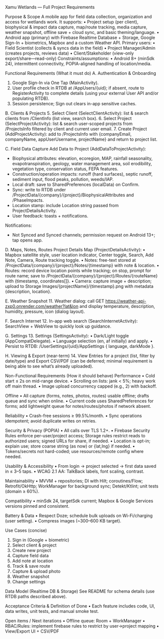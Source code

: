 Xamu Wetlands — Full Project Requirements

Purpose & Scope
A mobile app for field data collection, organization and access for wetlands work. It supports:
• Project setup (per client), biophysical & impact data capture, map/route tracking,
media capture, weather snapshot, offline save + cloud sync, and basic
theming/language.
• Android app (primary) with Firebase Realtime Database + Storage, Google Sign-In +
biometrics, Mapbox and a custom Weather API.
Primary users:
• Field Scientist (collects & syncs data in the field)
• Project Manager/Admin (creates projects, reviews data)
• Client/Stakeholder (view-only export/share—read-only)
Constraints/assumptions:
• Android 8+ (minSdk 24), intermittent connectivity, POPIA-aligned handling of
location/media.

Functional Requirements (What it must do)
A. Authentication & Onboarding
1. Google Sign-In via One Tap (MainActivity).
2. User profile check in RTDB at /AppUsers/{uid}; if absent, route to RegisterActivity to
complete details (using your external User API and/or populating RTDB).
3. Session persistence; Sign out clears in-app sensitive caches.

B. Clients & Projects
5. Select Client (SelectClientActivity): list & search clients from /ClientInfo (list view,
search box).
6. Select Project (SelectProjectActivity): list & search user-scoped projects from
/ProjectsInfo filtered by client and current user email.
7. Create Project (AddProjectActivity): add to /ProjectsInfo with {companyEmail,
companyName, appUserUsername, projectName} and return to project list.

C. Field Data Capture
Add Data to Project (AddDataToProjectActivity):
- Biophysical attributes: elevation, ecoregion, MAP, rainfall seasonality,
evapotranspiration, geology, water management area, soil erodibility, vegetation
type, conservation status, FEPA features.
- Construction/operation impacts: runoff (hard surfaces), septic runoff,
sediment input, flood peaks, pollution, weeds/IAP.
- Local draft: save to SharedPreferences (localData) on Confirm.
- Sync: write to RTDB under
/ProjectData/{company}/{project}/BiophysicalAttributes and /PhaseImpacts.
- Location stamp: include Location string passed from ProjectDetailsActivity.
- User feedback: toasts + notifications.

Notifications:
- Not Synced and Synced channels; permission request on Android 13+; tap
opens app.

D. Maps, Notes, Routes
Project Details Map (ProjectDetailsActivity):
• Mapbox satellite style, user location indicator, Center toggle, Search, Add Note,
Camera, Route tracking toggle.
• Notes: free-text stored at
/ProjectData/{company}/{project}/Notes/{timestamp} with note & location.
• Routes: record device location points while tracking; on stop, prompt for route name;
save to
/ProjectData/{company}/{project}/Routes/{routeName} with {timestamp, coordinates[]}.
• Camera: capture image + description; upload to Storage
Images/{projectName}/{timestamp}.png with metadata {description, location}.

E. Weather Snapshot
11. Weather dialog: call GET https://weather-api-zxp0.onrender.com/weather?lat&lon and
display temperature, description, humidity, pressure, icon (dialog layout).

F. Search Internet
12. In-app web search (SearchInternetActivity): SearchView + WebView to quickly look up
guidance.

G. Settings
13. Settings (SettingsActivity):
• Dark/Light toggle (AppCompatDelegate).
• Language selection (en, af initially) and apply.
• Persist to RTDB: /UserSettings/{uid}/AppSettings { language, darkMode }.

H. Viewing & Export (near-term)
14. View Entries for a project (list, filter by date/type) and Export CSV/PDF (can be deferred;
minimal requirement is being able to see what’s already uploaded).

Non-Functional Requirements (How it should behave)
Performance
• Cold start ≤ 2s on mid-range device.
• Scrolling on lists: jank < 5%; heavy work off main thread.
• Image upload concurrency capped (e.g., 2) with backoff.

Offline
• All capture (forms, notes, photos, routes) usable offline; drafts queue and sync when
online.
• Current code uses SharedPreferences for forms; add lightweight queue for
notes/routes/photos if network absent.

Reliability
• Crash-free sessions ≥ 99.5%/month.
• Sync operations idempotent; avoid duplicate writes on retries.

Security & Privacy (POPIA)
• All calls over TLS 1.2+.
• Firebase Security Rules enforce per-user/project access; Storage rules restrict reads to
authorized users; signed URLs for share, if needed.
• Location is opt-in; explain use; store coarse string (as now) or {lat,lng} if needed.
• Tokens/secrets not hard-coded; use resources/remote config where needed.

Usability & Accessibility
• From login → project selected → first data saved in ≤ 3–5 taps.
• WCAG 2.1 AA: TalkBack labels, font scaling, contrast.

Maintainability
• MVVM + repositories; DI with Hilt; coroutines/Flow; Retrofit/OkHttp; WorkManager for
background sync; Detekt/Ktlint; unit tests (domain ≥ 60%).

Compatibility
• minSdk 24, targetSdk current; Mapbox & Google Services versions pinned and
consistent.

Battery & Data
• Respect Doze; schedule bulk uploads on Wi-Fi/charging (user setting).
• Compress images (~300–600 KB target).

Use Cases (concise)
1. Sign in (Google + biometric)
2. Select client & project
3. Create new project
4. Capture field data
5. Add note at location
6. Track & save route
7. Capture & upload photo
8. Weather snapshot
9. Change settings

Data Model (Realtime DB & Storage)
See README for schema details (use RTDB paths described above).

Acceptance Criteria & Definition of Done
• Each feature includes code, UI, data writes, unit tests, and manual smoke test.

Open items / Next iterations
• Offline queue: Room + WorkManager
• RBAC/Rules: implement firebase rules to restrict by user→project mapping
• View/Export UI + CSV/PDF


